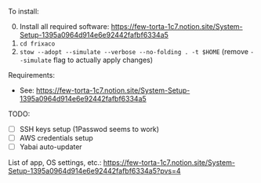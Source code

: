 To install:

0. Install all required software: https://few-torta-1c7.notion.site/System-Setup-1395a0964d914e6e92442fafbf6334a5
1. `cd frixaco`
2. `stow --adopt --simulate --verbose --no-folding . -t $HOME` (remove `--simulate` flag to actually apply changes)

Requirements:

- See: https://few-torta-1c7.notion.site/System-Setup-1395a0964d914e6e92442fafbf6334a5

TODO:

- [ ] SSH keys setup (1Passwod seems to work)
- [ ] AWS credentials setup
- [ ] Yabai auto-updater

List of app, OS settings, etc.: https://few-torta-1c7.notion.site/System-Setup-1395a0964d914e6e92442fafbf6334a5?pvs=4
